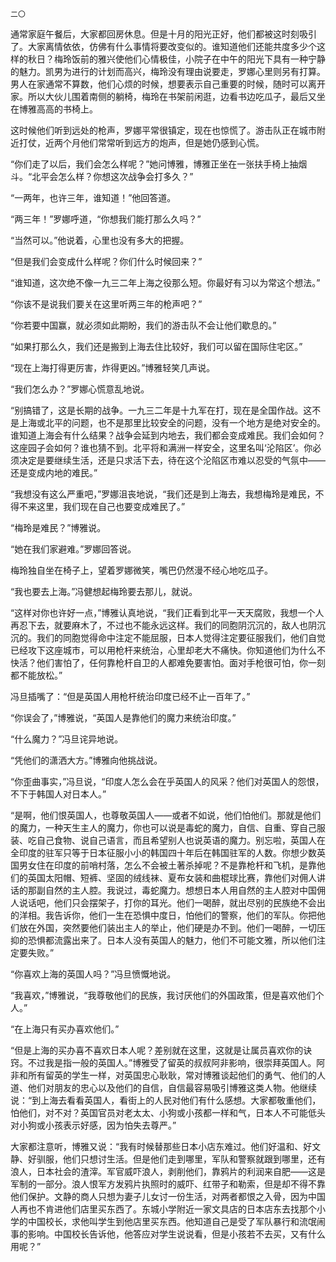     二〇 

   通常家庭午餐后，大家都回房休息。但是十月的阳光正好，他们都被这时刻吸引了。大家离情依依，仿佛有什么事情将要改变似的。谁知道他们还能共度多少个这样的秋日？梅玲饭前的雅兴使他们心情极佳，小院子在中午的阳光下具有一种宁静的魅力。凯男为进行的计划而高兴，梅玲没有理由说要走，罗娜心里则另有打算。男人在家通常不算数，他们心烦的时候，想要表示自己重要的时候，随时可以离开家。所以大伙儿围着南侧的躺椅，梅玲在书架前闲逛，边看书边吃瓜子，最后又坐在博雅高高的书椅上。

   这时候他们听到远处的枪声，罗娜平常很镇定，现在也惊慌了。游击队正在城市附近打仗，近两个月他们常常听到远方的炮声，但是她仍感到心慌。

   “你们走了以后，我们会怎么样呢？”她问博雅，博雅正坐在一张扶手椅上抽烟斗。“北平会怎么样？你想这次战争会打多久？”

   “一两年，也许三年，谁知道！”他回答道。

   “两三年！”罗娜呼道，“你想我们能打那么久吗？”

   “当然可以。”他说着，心里也没有多大的把握。

   “但是我们会变成什么样呢？你们什么时候回来？”

   “谁知道，这次绝不像一九三二年上海之役那么短。你最好有习以为常这个想法。”

   “你该不是说我们要关在这里听两三年的枪声吧？”

   “你若要中国赢，就必须如此期盼，我们的游击队不会让他们歇息的。”

   “如果打那么久，我们还是搬到上海去住比较好，我们可以留在国际住宅区。”

   “现在上海打得更厉害，炸得更凶。”博雅轻笑几声说。

   “我们怎么办？”罗娜心慌意乱地说。

   “别搞错了，这是长期的战争。一九三二年是十九军在打，现在是全国作战。这不是上海或北平的问题，也不是那里比较安全的问题，没有一个地方是绝对安全的。谁知道上海会有什么结果？战争会延到内地去，我们都会变成难民。我们会如何？这座园子会如何？谁也猜不到。北平将和满洲一样安全，这里名叫‘沦陷区’。你必须决定是要继续生活，还是只求活下去，待在这个沦陷区市难以忍受的气氛中——还是变成内地的难民。”

   “我想没有这么严重吧，”罗娜沮丧地说，“我们还是到上海去，我想梅玲是难民，不得不来这里，我们现在自己也要变成难民了。”

   “梅玲是难民？”博雅说。

   “她在我们家避难。”罗娜回答说。

   梅玲独自坐在椅子上，望着罗娜微笑，嘴巴仍然漫不经心地吃瓜子。

   “我也要去上海。”冯健想起梅玲要去那儿，就说。

   “这样对你也许好一点，”博雅认真地说，“我们正看到北平一天天腐败，我想一个人再忍下去，就要麻木了，不过也不能永远这样。我们的同胞阴沉沉的，敌人也阴沉沉的。我们的同胞觉得命中注定不能屈服，日本人觉得注定要征服我们，他们自觉已经攻下这座城市，可以用枪杆来统治，心里却老大不痛快。你知道他们为什么不快活？他们害怕了，任何靠枪杆自卫的人都难免要害怕。面对手枪很可怕，你一刻都不能放松。”

   冯旦插嘴了：“但是英国人用枪杆统治印度已经不止一百年了。”

   “你误会了，”博雅说，“英国人是靠他们的魔力来统治印度。”

   “什么魔力？”冯旦诧异地说。

   “凭他们的潇洒大方。”博雅向他挑战说。

   “你歪曲事实，”冯旦说，“印度人怎么会在乎英国人的风采？他们对英国人的怨恨，不下于韩国人对日本人。”

   “是啊，他们恨英国人，也尊敬英国人——或者不如说，他们怕他们。那就是他们的魔力，一种天生主人的魔力，你也可以说是毒蛇的魔力，自信、自重、穿自己服装、吃自己食物、说自己语言，而且希望别人也说英语的魔力。别忘啦，英国人在全印度的驻军只等于日本征服小小的韩国四十年后在韩国驻军的人数。你想少数英国男女住在印度的前哨村落，怎么不会被土著杀掉呢？不是靠枪杆和飞机，是靠他们的英国太阳帽、短裤、坚固的绒线袜、夏布女装和曲棍球比赛，靠他们对佣人讲话的那副自然的主人腔。我说过，毒蛇魔力。想想日本人用自然的主人腔对中国佣人说话吧，他们只会摆架子，打你的耳光。他们一喝醉，就出尽别的民族绝不会出的洋相。我告诉你，他们一生在恐惧中度日，怕他们的警察，他们的军队。你把他们放在外国，突然要他们装出主人的举止，他们硬是办不到。他们一喝醉，一切压抑的恐惧都流露出来了。日本人没有英国人的魅力，他们不可能文雅，所以他们注定要失败。”

   “你喜欢上海的英国人吗？”冯旦愤慨地说。

   “我喜欢，”博雅说，“我尊敬他们的民族，我讨厌他们的外国政策，但是喜欢他们个人。”

   “在上海只有买办喜欢他们。”

   “但是上海的买办喜不喜欢日本人呢？差别就在这里，这就是让属员喜欢你的诀窍。不过我是指一般的英国人。”博雅受了留英的叔叔阿非影响，很崇拜英国人。阿非和所有留英的学生一样，对英国忠心耿耿，常对博雅谈起他们的勇气、他们的人道、他们对朋友的忠心以及他们的自信，自信最容易吸引博雅这类人物。他继续说：“到上海去看看英国人，看街上的人民对他们有什么感想。大家都敬重他们，怕他们，对不对？英国官员对老太太、小狗或小孩都一样和气，日本人不可能低头对小狗或小孩表示好感，因为怕失去尊严。”

   大家都注意听，博雅又说：“我有时候替那些日本小店东难过。他们好温和、好文静、好驯服，他们只想讨生活。但是他们走到哪里，军队和警察就跟到哪里，还有浪人，日本社会的渣滓。军官威吓浪人，剥削他们，靠鸦片的利润来自肥——这是军制的一部分。浪人恨军方发鸦片执照时的威吓、红带子和勒索，但是却不得不靠他们保护。文静的商人只想为妻子儿女讨一份生活，对两者都恨之入骨，因为中国人再也不肯进他们店里买东西了。东城小学附近一家文具店的日本店东去找那个小学的中国校长，求他叫学生到他店里买东西。他知道自己是受了军队暴行和流氓闹事的影响。中国校长告诉他，他答应对学生说说看，但是小孩若不去买，又有什么用呢？”

